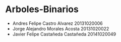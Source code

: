 # Arboles-Binarios

* Andres Felipe Castro Alvarez     20131020006
* Jorge Alejandro Morales Acosta   20131020022
* Javier Felipe Castañeda Castañeda 20141020049
